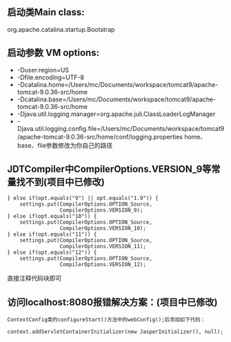 启动类Main class:
-
org.apache.catalina.startup.Bootstrap

启动参数 VM options:
-
* -Duser.region=US
* -Dfile.encoding=UTF-8
* -Dcatalina.home=/Users/mc/Documents/workspace/tomcat9/apache-tomcat-9.0.36-src/home
* -Dcatalina.base=/Users/mc/Documents/workspace/tomcat9/apache-tomcat-9.0.36-src/home
* -Djava.util.logging.manager=org.apache.juli.ClassLoaderLogManager
* -Djava.util.logging.config.file=/Users/mc/Documents/workspace/tomcat9/apache-tomcat-9.0.36-src/home/conf/logging.properties
home、base、file参数修改为你自己的路径


JDTCompiler中CompilerOptions.VERSION_9等常量找不到(项目中已修改)
-
```
} else if(opt.equals("9") || opt.equals("1.9")) {
    settings.put(CompilerOptions.OPTION_Source,
                 CompilerOptions.VERSION_9);
} else if(opt.equals("10")) {
    settings.put(CompilerOptions.OPTION_Source,
                 CompilerOptions.VERSION_10);
} else if(opt.equals("11")) {
    settings.put(CompilerOptions.OPTION_Source,
                 CompilerOptions.VERSION_11);
} else if(opt.equals("12")) {
    settings.put(CompilerOptions.OPTION_Source,
                 CompilerOptions.VERSION_12);
```                       
直接注释代码块即可
      

访问localhost:8080报错解决方案：(项目中已修改)
-

```
ContextConfig类的configureStart()方法中的webConfig();后添加如下代码：

context.addServletContainerInitializer(new JasperInitializer(), null);
```
